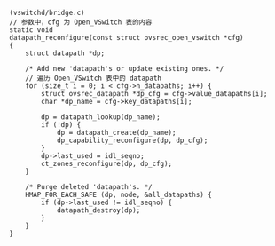 
	(vswitchd/bridge.c)
	// 参数中，cfg 为 Open_VSwitch 表的内容
	static void
	datapath_reconfigure(const struct ovsrec_open_vswitch *cfg)
	{
	    struct datapath *dp;
	
	    /* Add new 'datapath's or update existing ones. */
		// 遍历 Open_VSwitch 表中的 datapath
	    for (size_t i = 0; i < cfg->n_datapaths; i++) {
	        struct ovsrec_datapath *dp_cfg = cfg->value_datapaths[i];
	        char *dp_name = cfg->key_datapaths[i];
	
	        dp = datapath_lookup(dp_name);
	        if (!dp) {
	            dp = datapath_create(dp_name);
	            dp_capability_reconfigure(dp, dp_cfg);
	        }
	        dp->last_used = idl_seqno;
	        ct_zones_reconfigure(dp, dp_cfg);
	    }
	
	    /* Purge deleted 'datapath's. */
	    HMAP_FOR_EACH_SAFE (dp, node, &all_datapaths) {
	        if (dp->last_used != idl_seqno) {
	            datapath_destroy(dp);
	        }
	    }
	}

